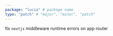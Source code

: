 ```yaml
---
package: "lucia" # package name
type: "patch" # "major", "minor", "patch"
---
```

fix `nextjs` middleware runtime errors on app router